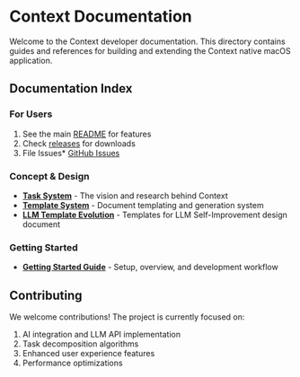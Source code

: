 # Context Documentation

Welcome to the Context developer documentation. This directory contains guides and references for building and extending the Context native macOS application.

## Documentation Index

### For Users
1. See the main [README](../README.md) for features
2. Check [releases](https://github.com/tartavull/context/releases) for downloads
3. File Issues* [GitHub Issues](https://github.com/tartavull/context/issues)

### Concept & Design
- **[Task System](./task-system.md)** - The vision and research behind Context
- **[Template System](./template-system.md)** - Document templating and generation system
- **[LLM Template Evolution](./llm-template-evolution.md)** - Templates for LLM Self-Improvement design document


### Getting Started
- **[Getting Started Guide](./getting-started.md)** - Setup, overview, and development workflow

## Contributing

We welcome contributions! The project is currently focused on:
1. AI integration and LLM API implementation
2. Task decomposition algorithms
3. Enhanced user experience features
4. Performance optimizations